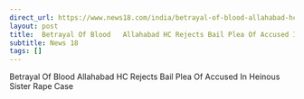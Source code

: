 ```yaml
---
direct_url: https://www.news18.com/india/betrayal-of-blood-allahabad-hc-rejects-bail-plea-of-accused-in-heinous-sister-rape-case-9203800.html
layout: post
title:  Betrayal Of Blood   Allahabad HC Rejects Bail Plea Of Accused In Heinous Sister Rape Case
subtitle: News 18
tags: []
---
```


 Betrayal Of Blood   Allahabad HC Rejects Bail Plea Of Accused In Heinous Sister Rape Case
